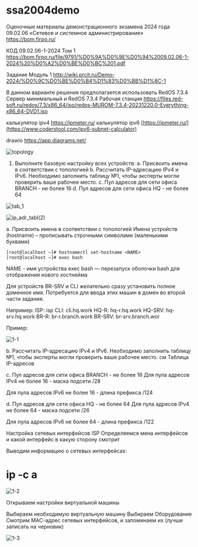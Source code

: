 # ssa2004demo

Оценочные материалы демонстрационного экзамена 2024 года 09.02.06 «Сетевое и системное администрирование»
    https://bom.firpo.ru/


КОД 09.02.06-1-2024 Том 1
    https://bom.firpo.ru/file/9791/%D0%9A%D0%9E%D0%94%2009.02.06-1-2024%20%D0%A2%D0%BE%D0%BC%201.pdf

Задание Модуль 1
    http://wiki.prcit.ru/Demo-2024/%D0%9C%D0%BE%D0%B4%D1%83%D0%BB%D1%8C-1


В данном варианте решения предполагается использовать RedOS 7.3.4 Сервер минимальный и RedOS 7.3.4 Рабочая станция
    https://files.red-soft.ru/redos/7.3/x86_64/iso/redos-MUROM-7.3.4-20231220.0-Everything-x86_64-DVD1.iso

    

калькулятор ipv4
    https://ipmeter.ru/
калькулятор ipv6
    [https://ipmeter.ru/](https://www.coderstool.com/ipv6-subnet-calculator)

drawio
    https://app.diagrams.net/



![topology](https://github.com/be2glaz/ssa2004demo/assets/89695370/54472aa7-2573-4f55-b219-bf314e30f1ec)


1. Выполните базовую настройку всех устройств:
a. Присвоить имена в соответствии с топологией
b. Рассчитать IP-адресацию IPv4 и IPv6. Необходимо заполнить таблицу №1, чтобы эксперты могли проверить ваше рабочее место.
c. Пул адресов для сети офиса BRANCH - не более 16
d. Пул адресов для сети офиса HQ - не более 64

![tab_1](https://github.com/be2glaz/ssa2004demo/assets/89695370/a48d854b-7284-4f67-8318-ce1c1a6ea22d)


![ip_adr_tabl(2)](https://github.com/be2glaz/ssa2004demo/assets/89695370/91c000bb-9a96-4017-8ee9-86e59870074c)


а. Присвоить имена в соответствии с топологией
Имена устройств (hostname) – прописывать строчными символами (маленькими буквами)

    [root@localhost ~]# hostnamectl set-hostname <NAME>
    [root@localhost ~]# exec bash
NAME - имя устройства
exec bash — перезапуск оболочки bash для отображения нового хостнейма

Для устройств BR-SRV и CLI желательно сразу установить полное доменное имя. Потребуется для ввода этих машин в домен во второй части задания.

Например:
ISP: isp
CLI: cli.hq.work
HQ-R: hq-r.hq.work
HQ-SRV: hq-srv.hq.work
BR-R: br-r.branch.work
BR-SRV: br-srv.branch.wor

Пример:

![1-1](https://github.com/be2glaz/ssa2004demo/assets/89695370/cb447ca2-2e79-496b-8643-97fe1d349fe8)


b. Рассчитать IP-адресацию IPv4 и IPv6. Необходимо заполнить таблицу №1, чтобы эксперты могли проверить ваше рабочее место.
см Таблица IP-адресов

c. Пул адресов для сети офиса BRANCH - не более 16
Для пула адресов IPv4 не более 16 - маска подсети /28

Для пула адресов IPv6 не более 16 - длина префикса /124

d. Пул адресов для сети офиса HQ - не более 64
Для пула адресов IPv4 не более 64 - маска подсети /26

Для пула адресов IPv6 не более 64 - длина префикса /122


Настройка сетевых интерфейсов
ISP
Определяемся мена интерфейсов и какой интерфейс в какую сторону смотрит

Выводим информацию о сетевых интерфейсах:

# ip -c a

![1-2](https://github.com/be2glaz/ssa2004demo/assets/89695370/cf26d254-96d5-495e-9c99-ebf201d9a5c4)

Открываем настройки виртуальной машины

Выбираем необходимую виртуальную машину
Выбираем Оборудование
Смотрим MAC-адрес сетевых интерфейсов, и запоминаем их (лучше записать на черновик)

![1-3](https://github.com/be2glaz/ssa2004demo/assets/89695370/a52f6ddf-f930-466e-87cd-d0426988931a)













